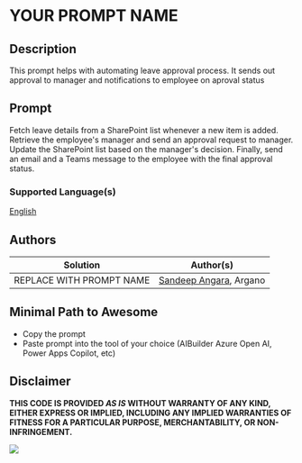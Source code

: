# YOUR PROMPT NAME 

<!--
Replace the name 
-->

## Description

This prompt helps with automating leave approval process. It sends out approval to manager and notifications to employee on aproval status

## Prompt
Fetch leave details from a SharePoint list whenever a new item is added. Retrieve the employee's manager and send an approval request to manager. Update the SharePoint list based on the manager's decision. Finally, send an email and a Teams message to the employee with the final approval status.
### Supported Language(s)

[English](./en-us/prompt.md)

## Authors

Solution|Author(s)
--------|---------
REPLACE WITH PROMPT NAME | [Sandeep Angara](https://www.github.com/angarasandeep), Argano

## Minimal Path to Awesome

* Copy the prompt
* Paste prompt into the tool of your choice (AIBuilder Azure Open AI, Power Apps Copilot, etc)

## Disclaimer

**THIS CODE IS PROVIDED *AS IS* WITHOUT WARRANTY OF ANY KIND, EITHER EXPRESS OR IMPLIED, INCLUDING ANY IMPLIED WARRANTIES OF FITNESS FOR A PARTICULAR PURPOSE, MERCHANTABILITY, OR NON-INFRINGEMENT.**

<img src="https://m365-visitor-stats.azurewebsites.net/powerplatform-prompts/samples/ai-builder/sample" aria-hidden="true" />
